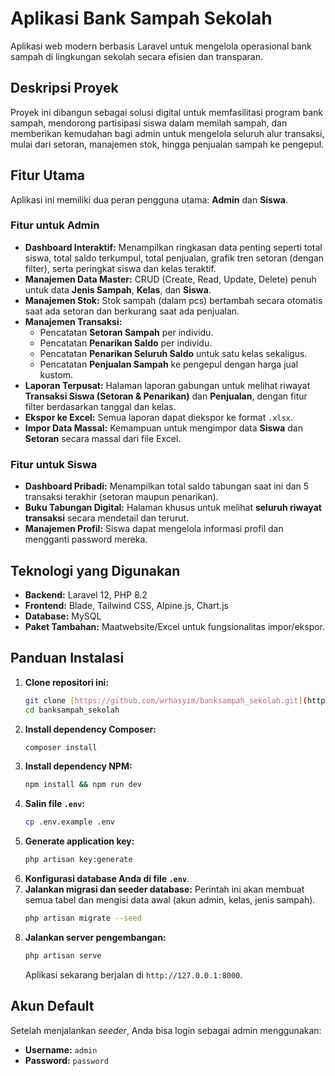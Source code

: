 # Aplikasi Bank Sampah Sekolah

Aplikasi web modern berbasis Laravel untuk mengelola operasional bank sampah di lingkungan sekolah secara efisien dan transparan.

## Deskripsi Proyek

Proyek ini dibangun sebagai solusi digital untuk memfasilitasi program bank sampah, mendorong partisipasi siswa dalam memilah sampah, dan memberikan kemudahan bagi admin untuk mengelola seluruh alur transaksi, mulai dari setoran, manajemen stok, hingga penjualan sampah ke pengepul.

## Fitur Utama

Aplikasi ini memiliki dua peran pengguna utama: **Admin** dan **Siswa**.

### Fitur untuk Admin
- **Dashboard Interaktif:** Menampilkan ringkasan data penting seperti total siswa, total saldo terkumpul, total penjualan, grafik tren setoran (dengan filter), serta peringkat siswa dan kelas teraktif.
- **Manajemen Data Master:** CRUD (Create, Read, Update, Delete) penuh untuk data **Jenis Sampah**, **Kelas**, dan **Siswa**.
- **Manajemen Stok:** Stok sampah (dalam pcs) bertambah secara otomatis saat ada setoran dan berkurang saat ada penjualan.
- **Manajemen Transaksi:**
    - Pencatatan **Setoran Sampah** per individu.
    - Pencatatan **Penarikan Saldo** per individu.
    - Pencatatan **Penarikan Seluruh Saldo** untuk satu kelas sekaligus.
    - Pencatatan **Penjualan Sampah** ke pengepul dengan harga jual kustom.
- **Laporan Terpusat:** Halaman laporan gabungan untuk melihat riwayat **Transaksi Siswa (Setoran & Penarikan)** dan **Penjualan**, dengan fitur filter berdasarkan tanggal dan kelas.
- **Ekspor ke Excel:** Semua laporan dapat diekspor ke format `.xlsx`.
- **Impor Data Massal:** Kemampuan untuk mengimpor data **Siswa** dan **Setoran** secara massal dari file Excel.

### Fitur untuk Siswa
- **Dashboard Pribadi:** Menampilkan total saldo tabungan saat ini dan 5 transaksi terakhir (setoran maupun penarikan).
- **Buku Tabungan Digital:** Halaman khusus untuk melihat **seluruh riwayat transaksi** secara mendetail dan terurut.
- **Manajemen Profil:** Siswa dapat mengelola informasi profil dan mengganti password mereka.

## Teknologi yang Digunakan
- **Backend:** Laravel 12, PHP 8.2
- **Frontend:** Blade, Tailwind CSS, Alpine.js, Chart.js
- **Database:** MySQL
- **Paket Tambahan:** Maatwebsite/Excel untuk fungsionalitas impor/ekspor.

## Panduan Instalasi

1.  **Clone repositori ini:**
    ```bash
    git clone [https://github.com/wrhasyim/banksampah_sekolah.git](https://github.com/wrhasyim/banksampah_sekolah.git)
    cd banksampah_sekolah
    ```
2.  **Install dependency Composer:**
    ```bash
    composer install
    ```
3.  **Install dependency NPM:**
    ```bash
    npm install && npm run dev
    ```
4.  **Salin file `.env`:**
    ```bash
    cp .env.example .env
    ```
5.  **Generate application key:**
    ```bash
    php artisan key:generate
    ```
6.  **Konfigurasi database Anda di file `.env`**.
7.  **Jalankan migrasi dan seeder database:**
    Perintah ini akan membuat semua tabel dan mengisi data awal (akun admin, kelas, jenis sampah).
    ```bash
    php artisan migrate --seed
    ```
8.  **Jalankan server pengembangan:**
    ```bash
    php artisan serve
    ```
    Aplikasi sekarang berjalan di `http://127.0.0.1:8000`.

## Akun Default
Setelah menjalankan *seeder*, Anda bisa login sebagai admin menggunakan:
- **Username:** `admin`
- **Password:** `password`
